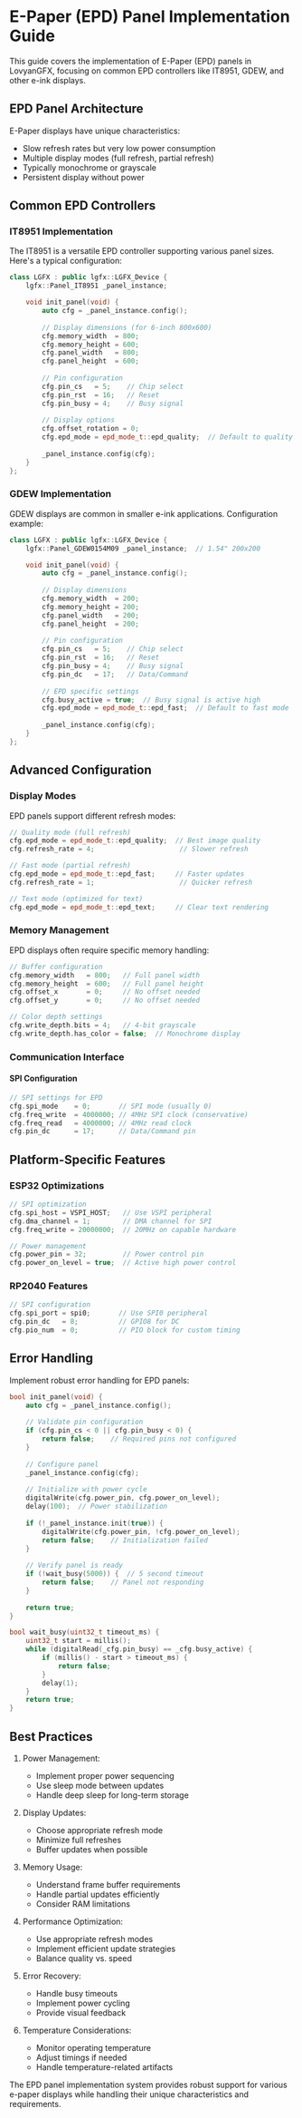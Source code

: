# E-Paper (EPD) Panel Implementation Guide

This guide covers the implementation of E-Paper (EPD) panels in LovyanGFX, focusing on common EPD controllers like IT8951, GDEW, and other e-ink displays.

## EPD Panel Architecture

E-Paper displays have unique characteristics:
- Slow refresh rates but very low power consumption
- Multiple display modes (full refresh, partial refresh)
- Typically monochrome or grayscale
- Persistent display without power

## Common EPD Controllers

### IT8951 Implementation

The IT8951 is a versatile EPD controller supporting various panel sizes. Here's a typical configuration:

```cpp
class LGFX : public lgfx::LGFX_Device {
    lgfx::Panel_IT8951 _panel_instance;

    void init_panel(void) {
        auto cfg = _panel_instance.config();
        
        // Display dimensions (for 6-inch 800x600)
        cfg.memory_width  = 800;
        cfg.memory_height = 600;
        cfg.panel_width   = 800;
        cfg.panel_height  = 600;
        
        // Pin configuration
        cfg.pin_cs   = 5;    // Chip select
        cfg.pin_rst  = 16;   // Reset
        cfg.pin_busy = 4;    // Busy signal
        
        // Display options
        cfg.offset_rotation = 0;
        cfg.epd_mode = epd_mode_t::epd_quality;  // Default to quality mode
        
        _panel_instance.config(cfg);
    }
};
```

### GDEW Implementation

GDEW displays are common in smaller e-ink applications. Configuration example:

```cpp
class LGFX : public lgfx::LGFX_Device {
    lgfx::Panel_GDEW0154M09 _panel_instance;  // 1.54" 200x200

    void init_panel(void) {
        auto cfg = _panel_instance.config();
        
        // Display dimensions
        cfg.memory_width  = 200;
        cfg.memory_height = 200;
        cfg.panel_width   = 200;
        cfg.panel_height  = 200;
        
        // Pin configuration
        cfg.pin_cs   = 5;    // Chip select
        cfg.pin_rst  = 16;   // Reset
        cfg.pin_busy = 4;    // Busy signal
        cfg.pin_dc   = 17;   // Data/Command
        
        // EPD specific settings
        cfg.busy_active = true;  // Busy signal is active high
        cfg.epd_mode = epd_mode_t::epd_fast;  // Default to fast mode
        
        _panel_instance.config(cfg);
    }
};
```

## Advanced Configuration

### Display Modes

EPD panels support different refresh modes:

```cpp
// Quality mode (full refresh)
cfg.epd_mode = epd_mode_t::epd_quality;  // Best image quality
cfg.refresh_rate = 4;                     // Slower refresh

// Fast mode (partial refresh)
cfg.epd_mode = epd_mode_t::epd_fast;     // Faster updates
cfg.refresh_rate = 1;                     // Quicker refresh

// Text mode (optimized for text)
cfg.epd_mode = epd_mode_t::epd_text;     // Clear text rendering
```

### Memory Management

EPD displays often require specific memory handling:

```cpp
// Buffer configuration
cfg.memory_width   = 800;   // Full panel width
cfg.memory_height  = 600;   // Full panel height
cfg.offset_x       = 0;     // No offset needed
cfg.offset_y       = 0;     // No offset needed

// Color depth settings
cfg.write_depth.bits = 4;   // 4-bit grayscale
cfg.write_depth.has_color = false;  // Monochrome display
```

### Communication Interface

#### SPI Configuration

```cpp
// SPI settings for EPD
cfg.spi_mode    = 0;       // SPI mode (usually 0)
cfg.freq_write  = 4000000; // 4MHz SPI clock (conservative)
cfg.freq_read   = 4000000; // 4MHz read clock
cfg.pin_dc      = 17;      // Data/Command pin
```

## Platform-Specific Features

### ESP32 Optimizations

```cpp
// SPI optimization
cfg.spi_host = VSPI_HOST;   // Use VSPI peripheral
cfg.dma_channel = 1;        // DMA channel for SPI
cfg.freq_write = 20000000;  // 20MHz on capable hardware

// Power management
cfg.power_pin = 32;         // Power control pin
cfg.power_on_level = true;  // Active high power control
```

### RP2040 Features

```cpp
// SPI configuration
cfg.spi_port = spi0;       // Use SPI0 peripheral
cfg.pin_dc   = 8;          // GPIO8 for DC
cfg.pio_num  = 0;          // PIO block for custom timing
```

## Error Handling

Implement robust error handling for EPD panels:

```cpp
bool init_panel(void) {
    auto cfg = _panel_instance.config();
    
    // Validate pin configuration
    if (cfg.pin_cs < 0 || cfg.pin_busy < 0) {
        return false;    // Required pins not configured
    }
    
    // Configure panel
    _panel_instance.config(cfg);
    
    // Initialize with power cycle
    digitalWrite(cfg.power_pin, cfg.power_on_level);
    delay(100);  // Power stabilization
    
    if (!_panel_instance.init(true)) {
        digitalWrite(cfg.power_pin, !cfg.power_on_level);
        return false;    // Initialization failed
    }
    
    // Verify panel is ready
    if (!wait_busy(5000)) {  // 5 second timeout
        return false;    // Panel not responding
    }
    
    return true;
}

bool wait_busy(uint32_t timeout_ms) {
    uint32_t start = millis();
    while (digitalRead(_cfg.pin_busy) == _cfg.busy_active) {
        if (millis() - start > timeout_ms) {
            return false;
        }
        delay(1);
    }
    return true;
}
```

## Best Practices

1. Power Management:
   - Implement proper power sequencing
   - Use sleep mode between updates
   - Handle deep sleep for long-term storage

2. Display Updates:
   - Choose appropriate refresh mode
   - Minimize full refreshes
   - Buffer updates when possible

3. Memory Usage:
   - Understand frame buffer requirements
   - Handle partial updates efficiently
   - Consider RAM limitations

4. Performance Optimization:
   - Use appropriate refresh modes
   - Implement efficient update strategies
   - Balance quality vs. speed

5. Error Recovery:
   - Handle busy timeouts
   - Implement power cycling
   - Provide visual feedback

6. Temperature Considerations:
   - Monitor operating temperature
   - Adjust timings if needed
   - Handle temperature-related artifacts

The EPD panel implementation system provides robust support for various e-paper displays while handling their unique characteristics and requirements. 